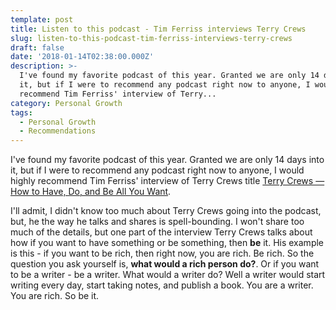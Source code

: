 ```yaml
---
template: post
title: Listen to this podcast - Tim Ferriss interviews Terry Crews
slug: listen-to-this-podcast-tim-ferriss-interviews-terry-crews
draft: false
date: '2018-01-14T02:38:00.000Z'
description: >-
  I've found my favorite podcast of this year. Granted we are only 14 days into
  it, but if I were to recommend any podcast right now to anyone, I would highly
  recommend Tim Ferriss' interview of Terry...
category: Personal Growth
tags:
  - Personal Growth
  - Recommendations
---
```


I've found my favorite podcast of this year. Granted we are only 14 days into it, but if I were to recommend any podcast right now to anyone, I would highly recommend Tim Ferriss' interview of Terry Crews title [Terry Crews — How to Have, Do, and Be All You Want](https://tim.blog/2017/12/20/terry-crews-how-to-have-do-and-be-all-you-want/).

I'll admit, I didn't know too much about Terry Crews going into the podcast, but, he the way he talks and shares is spell-bounding. I won't share too much of the details, but one part of the interview Terry Crews talks about how if you want to have something or be something, then **be** it. His example is this - if you want to be rich, then right now, you are rich. Be rich. So the question you ask yourself is, **what would a rich person do?**. Or if you want to be a writer - be a writer. What would a writer do? Well a writer would start writing every day, start taking notes, and publish a book. You are a writer. You are rich. So be it.
